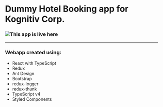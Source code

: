 # Dummy Hotel Booking app for Kognitiv Corp.

### ![This app is live here]('https://rg-kognitiv.netlify.app/')

---

### Webapp created using:

- React with TypeScript
- Redux
- Ant Design
- Bootstrap
- redux-logger
- redux-thunk
- TypeScript v4
- Styled Components
